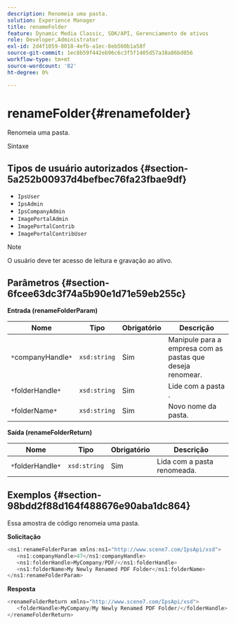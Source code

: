 ```yaml
---
description: Renomeia uma pasta.
solution: Experience Manager
title: renameFolder
feature: Dynamic Media Classic, SDK/API, Gerenciamento de ativos
role: Developer,Administrator
exl-id: 2d4f1059-8018-4efb-a1ec-8eb560b1a58f
source-git-commit: 1ec8b59f442eb96c6c3f5f1405d57a38a86bd056
workflow-type: tm+mt
source-wordcount: '82'
ht-degree: 0%

---
```


# renameFolder{#renamefolder}

Renomeia uma pasta.

Sintaxe

## Tipos de usuário autorizados {#section-5a252b00937d4befbec76fa23fbae9df}

* `IpsUser`
* `IpsAdmin`
* `IpsCompanyAdmin`
* `ImagePortalAdmin`
* `ImagePortalContrib`
* `ImagePortalContribUser`

>[!NOTE]
>
>O usuário deve ter acesso de leitura e gravação ao ativo.

## Parâmetros {#section-6fcee63dc3f74a5b90e1d71e59eb255c}

**Entrada (renameFolderParam)**

| Nome | Tipo | Obrigatório | Descrição |
|---|---|---|---|
| `*`companyHandle`*` | `xsd:string` | Sim | Manipule para a empresa com as pastas que deseja renomear. |
| `*`folderHandle`*` | `xsd:string` | Sim | Lide com a pasta . |
| `*`folderName`*` | `xsd:string` | Sim | Novo nome da pasta. |

**Saída (renameFolderReturn)**

| Nome | Tipo | Obrigatório | Descrição |
|---|---|---|---|
| `*`folderHandle`*` | `xsd:string` | Sim | Lida com a pasta renomeada. |

## Exemplos {#section-98bdd2f88d164f488676e90aba1dc864}

Essa amostra de código renomeia uma pasta.

**Solicitação**

```java
<ns1:renameFolderParam xmlns:ns1="http://www.scene7.com/IpsApi/xsd">
   <ns1:companyHandle>47</ns1:companyHandle>
   <ns1:folderHandle>MyCompany/PDF/</ns1:folderHandle>
   <ns1:folderName>My Newly Renamed PDF Folder</ns1:folderName>
</ns1:renameFolderParam>
```

**Resposta**

```java
<renameFolderReturn xmlns="http://www.scene7.com/IpsApi/xsd">
   <folderHandle>MyCompany/My Newly Renamed PDF Folder/</folderHandle>
</renameFolderReturn>
```
